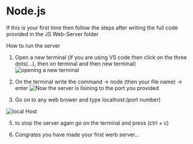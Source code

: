 # Node.js

If this is your first time then follow the steps after writing the full code provided in the JS Web-Server folder

How to run the server 
1) Open a new terminal (if you are using VS code then click on the three dots(...), then on terminal and then new terminal)
![opening a new terminal](https://github.com/Aishwary2004Gupta/Node.js/assets/115387744/b112a8bf-f689-490a-b13f-2908598114ae)

2) On the terminal write the command 
    -> node (then your file name)
     -> enter
![Now the server is lisining to the port you provided](https://github.com/Aishwary2004Gupta/Node.js/assets/115387744/f0ee0d5f-c453-417b-b9b7-73ae7e11cbde)

3) Go on to any web brower and type localhost:(port number)

![local Host](https://github.com/Aishwary2004Gupta/Node.js/assets/115387744/47e2e331-aaf2-492d-9af9-55d8b93f5824)

5) to stop the server again go on the terminal and press (ctrl + c)

4) Congrates you have made your first werb server... 


